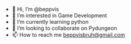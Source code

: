 - 👋 Hi, I’m @beppvis
- 👀 I’m interested in Game Development
- 🌱 I’m currently learning python
- 💞️ I’m looking to collaborate on Pydungeon
- 📫 How to reach me beppvisbruh@gmail.com

<!---
beppvis/beppvis is a ✨ special ✨ repository because its `README.md` (this file) appears on your GitHub profile.
You can click the Preview link to take a look at your changes.
--->
